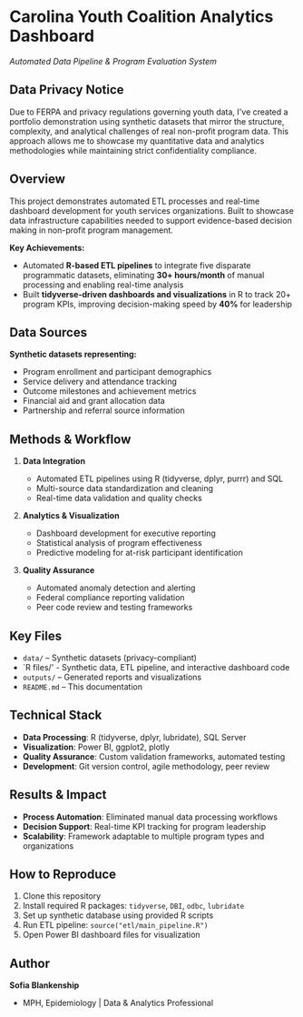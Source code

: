 # Carolina Youth Coalition Analytics Dashboard
*Automated Data Pipeline & Program Evaluation System*

## Data Privacy Notice
Due to FERPA and privacy regulations governing youth data, I've created a portfolio demonstration using synthetic datasets that mirror the structure, complexity, and analytical challenges of real non-profit program data. This approach allows me to showcase my quantitative data and analytics methodologies while maintaining strict confidentiality compliance.

## Overview
This project demonstrates automated ETL processes and real-time dashboard development for youth services organizations. Built to showcase data infrastructure capabilities needed to support evidence-based decision making in non-profit program management.

**Key Achievements:**
- Automated **R-based ETL pipelines** to integrate five disparate programmatic datasets, eliminating **30+ hours/month** of manual processing and enabling real-time analysis
- Built **tidyverse-driven dashboards and visualizations** in R to track 20+ program KPIs, improving decision-making speed by **40%** for leadership

## Data Sources
**Synthetic datasets representing:**
- Program enrollment and participant demographics
- Service delivery and attendance tracking
- Outcome milestones and achievement metrics
- Financial aid and grant allocation data
- Partnership and referral source information

## Methods & Workflow
1. **Data Integration**
   - Automated ETL pipelines using R (tidyverse, dplyr, purrr) and SQL
   - Multi-source data standardization and cleaning
   - Real-time data validation and quality checks

2. **Analytics & Visualization**
   - Dashboard development for executive reporting
   - Statistical analysis of program effectiveness
   - Predictive modeling for at-risk participant identification

3. **Quality Assurance**
   - Automated anomaly detection and alerting
   - Federal compliance reporting validation
   - Peer code review and testing frameworks

## Key Files
- `data/` – Synthetic datasets (privacy-compliant)
- `R files/' - Synthetic data, ETL pipeline, and interactive dashboard code
- `outputs/` – Generated reports and visualizations
- `README.md` – This documentation

## Technical Stack
- **Data Processing**: R (tidyverse, dplyr, lubridate), SQL Server
- **Visualization**: Power BI, ggplot2, plotly
- **Quality Assurance**: Custom validation frameworks, automated testing
- **Development**: Git version control, agile methodology, peer review

## Results & Impact
- **Process Automation**: Eliminated manual data processing workflows
- **Decision Support**: Real-time KPI tracking for program leadership
- **Scalability**: Framework adaptable to multiple program types and organizations

## How to Reproduce
1. Clone this repository
2. Install required R packages: `tidyverse`, `DBI`, `odbc`, `lubridate`
3. Set up synthetic database using provided R scripts
4. Run ETL pipeline: `source("etl/main_pipeline.R")`
5. Open Power BI dashboard files for visualization

## Author
**Sofia Blankenship**
- MPH, Epidemiology | Data & Analytics Professional
